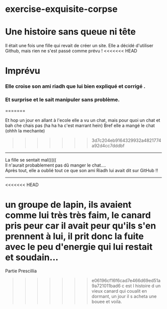 
# exercise-exquisite-corpse
# Une histoire sans queue ni tête
Il était une fois une fille qui revait de créer un site. Elle a décidé d'utiliser Github, mais rien ne s'est passé comme prévu !
<<<<<<< HEAD
# Imprévu
### Elle croise son ami riadh que lui bien expliqué et corrigé .
### Et surprise et le sait manipuler sans problème.

=======

Et hop un jour en allant à l'ecole  elle a vu un chat, mais pour quoi un chat et bah che chais pas (ha ha ha c'est marrant hein)
Bref elle a mangé le chat (ohhh la mechante) 
>>>>>>> 3d7c204eb9164329932a4821774a92d4cc7dddbf
____
La fille se sentait mal(((((    
Il n'aurait probablement pas dû manger le chat....    
Après tout, elle a oublié tout ce que son ami Riadh lui avait dit sur GitHub !!
____

<<<<<<< HEAD

un groupe de lapin, ils avaient comme lui très très faim, le canard pris peur car il avait peur qu'ils s'en prennent à lui, il prit donc la fuite avec le peu d'energie qui lui restait et soudain...
=======
Partie Prescillia
>>>>>>> e06196cf16f6cad7e466d69ed51a9a721011bad6
c est l histoire d un vieux canard qui coualit en dormant,
un jour il s acheta une bouee et voila.

